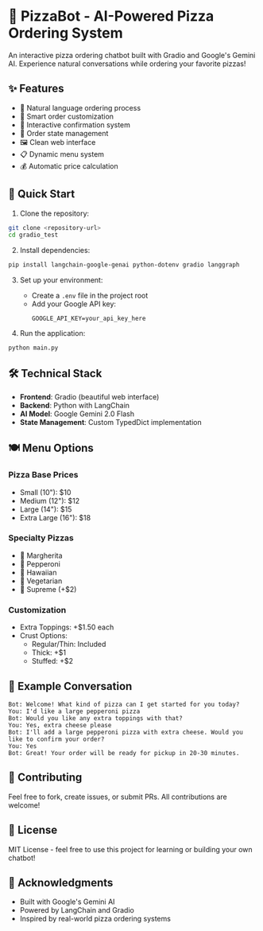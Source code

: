 # 🍕 PizzaBot - AI-Powered Pizza Ordering System

An interactive pizza ordering chatbot built with Gradio and Google's Gemini AI. Experience natural conversations while ordering your favorite pizzas!

## ✨ Features

- 🤖 Natural language ordering process
- 🧠 Smart order customization
- 🔄 Interactive confirmation system
- 💾 Order state management
- 🖼️ Clean web interface
- 📋 Dynamic menu system
- 💰 Automatic price calculation

## 🚀 Quick Start

1. Clone the repository:
```bash
git clone <repository-url>
cd gradio_test
```

2. Install dependencies:
```bash
pip install langchain-google-genai python-dotenv gradio langgraph
```

3. Set up your environment:
   - Create a `.env` file in the project root
   - Add your Google API key:
     ```
     GOOGLE_API_KEY=your_api_key_here
     ```

4. Run the application:
```bash
python main.py
```

## 🛠️ Technical Stack

- **Frontend**: Gradio (beautiful web interface)
- **Backend**: Python with LangChain
- **AI Model**: Google Gemini 2.0 Flash
- **State Management**: Custom TypedDict implementation

## 🍽️ Menu Options

### Pizza Base Prices
- Small (10"): $10
- Medium (12"): $12
- Large (14"): $15
- Extra Large (16"): $18

### Specialty Pizzas
- 🧀 Margherita
- 🍖 Pepperoni
- 🍍 Hawaiian
- 🥬 Vegetarian
- 🎯 Supreme (+$2)

### Customization
- Extra Toppings: +$1.50 each
- Crust Options:
  - Regular/Thin: Included
  - Thick: +$1
  - Stuffed: +$2

## 💬 Example Conversation

```
Bot: Welcome! What kind of pizza can I get started for you today?
You: I'd like a large pepperoni pizza
Bot: Would you like any extra toppings with that?
You: Yes, extra cheese please
Bot: I'll add a large pepperoni pizza with extra cheese. Would you like to confirm your order?
You: Yes
Bot: Great! Your order will be ready for pickup in 20-30 minutes.
```

## 🤝 Contributing

Feel free to fork, create issues, or submit PRs. All contributions are welcome!

## 📝 License

MIT License - feel free to use this project for learning or building your own chatbot!

## 🙏 Acknowledgments

- Built with Google's Gemini AI
- Powered by LangChain and Gradio
- Inspired by real-world pizza ordering systems

